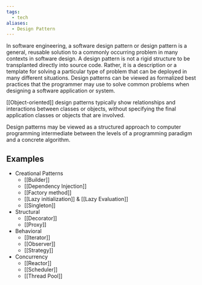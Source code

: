 ```yaml
---
tags:
  - tech
aliases:
  - Design Pattern
---
```

In software engineering, a software design pattern or design pattern is a general, reusable solution to a commonly occurring problem in many contexts in software design.
A design pattern is not a rigid structure to be transplanted directly into source code.
Rather, it is a description or a template for solving a particular type of problem that can be deployed in many different situations.
Design patterns can be viewed as formalized best practices that the programmer may use to solve common problems when designing a software application or system.

[[Object-oriented]] design patterns typically show relationships and interactions between classes or objects, without specifying the final application classes or objects that are involved.

Design patterns may be viewed as a structured approach to computer programming intermediate between the levels of a programming paradigm and a concrete algorithm.

## Examples

- Creational Patterns
	- [[Builder]]
	- [[Dependency Injection]]
	- [[Factory method]]
	- [[Lazy initialization]] & [[Lazy Evaluation]]
	- [[Singleton]]
- Structural
	- [[Decorator]]
	- [[Proxy]]
- Behavioral
	- [[Iterator]]
	- [[Observer]]
	- [[Strategy]]
- Concurrency
	- [[Reactor]]
	- [[Scheduler]]
	- [[Thread Pool]]
